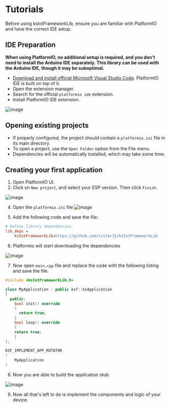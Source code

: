 # Tutorials
Before using ksIotFrameworkLib, ensure you are familiar with PlatformIO and have the correct IDE setup.

## IDE Preparation

**When using PlatformIO, no additional setup is required, and you don't need to install the Arduino IDE separately. This library can be used with the Arduino IDE, though it may be suboptimal.**

- [Download and install official Microsoft Visual Studio Code](https://code.visualstudio.com/). PlatformIO IDE is built on top of it.
- Open the extension manager.
- Search for the official `platformio ide` extension.
- Install PlatformIO IDE extension.

![image](https://github.com/cziter15/ksIotFrameworkLib/assets/5003708/5f67669d-1f18-4be6-a251-c7b1498387c5)

## Opening existing projects
- If properly configured, the project should contain a `platformio.ini` file in its main directory.
- To open a project, use the `Open Folder` option from the File menu.
- Dependencies will be automatically installed, which may take some time.

## Creating your first application
1. Open PlatformIO UI.
2. Click on `New project`, and select your ESP version. Then click `Finish`.

![image](https://github.com/cziter15/ksIotFrameworkLib/assets/5003708/494565fa-4753-446c-a18e-c903626637a3)

4. Open the `platformio.ini` file:![image](https://github.com/cziter15/ksIotFrameworkLib/assets/5003708/15565b44-8f44-4f7d-b63a-041573234e1f)

5. Add the following code and save the file:
```ini
# Define library dependencies.
lib_deps = 
	ksIotFrameworkLib=https://github.com/cziter15/ksIotFrameworkLib
```
6. Platformio will start downloading the dependencies

![image](https://github.com/cziter15/ksIotFrameworkLib/assets/5003708/00ba25ba-7143-4986-ad29-f9adf2b5176c)

7. Now open `main.cpp` file and replace the code with the following listing and save the file.
```cpp
#include <ksIotFrameworkLib.h>

class MyApplication : public ksf::ksApplication
{
  public:
    bool init() override 
    {
      return true;
    }
    bool loop() override 
    {
    return true;
    }
};

KSF_IMPLEMENT_APP_ROTATOR
(
	MyApplication
)
```

8. Now you are able to build the application stub.

![image](https://github.com/cziter15/ksIotFrameworkLib/assets/5003708/afac0511-cf68-4007-ba89-b2902cabca6c)

9. Now all that's left to do is implement the components and logic of your device. 
